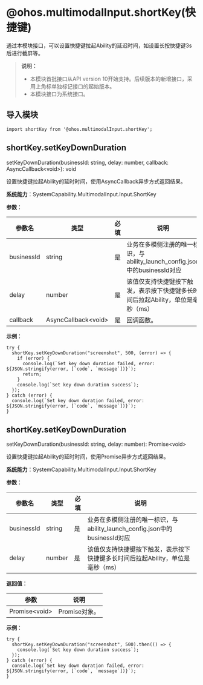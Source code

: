 #  @ohos.multimodalInput.shortKey(快捷键)

通过本模块接口，可以设置快捷键拉起Ability的延迟时间，如设置长按快捷键3s后进行截屏等。

> **说明：**
>
> - 本模块首批接口从API version 10开始支持。后续版本的新增接口，采用上角标单独标记接口的起始版本。
> - 本模块接口为系统接口。

##  导入模块

```
import shortKey from '@ohos.multimodalInput.shortKey';
```

##  shortKey.setKeyDownDuration

setKeyDownDuration(businessId: string, delay: number, callback: AsyncCallback&lt;void&gt;): void

设置快捷键拉起Ability的延时时间，使用AsyncCallback异步方式返回结果。

**系统能力**：SystemCapability.MultimodalInput.Input.ShortKey

**参数**：

| 参数名     | 类型                | 必填 | 说明                                                         |
| ---------- | ------------------- | ---- | ------------------------------------------------------------ |
| businessId | string              | 是   | 业务在多模侧注册的唯一标识，与ability_launch_config.json中的businessId对应 |
| delay      | number              | 是   | 该值仅支持快捷键按下触发，表示按下快捷键多长时间后拉起Ability，单位是毫秒（ms） |
| callback   | AsyncCallback&lt;void&gt; | 是   | 回调函数。                                                   |

**示例**：

```
try {
  shortKey.setKeyDownDuration("screenshot", 500, (error) => {
    if (error) {
      console.log(`Set key down duration failed, error: ${JSON.stringify(error, [`code`, `message`])}`);
      return;
    }
    console.log(`Set key down duration success`);
  });
} catch (error) {
  console.log(`Set key down duration failed, error: ${JSON.stringify(error, [`code`, `message`])}`);
}
```



## shortKey.setKeyDownDuration

setKeyDownDuration(businessId: string, delay: number): Promise&lt;void&gt;

设置快捷键拉起Ability的延时时间，使用Promise异步方式返回结果。

**系统能力**：SystemCapability.MultimodalInput.Input.ShortKey

**参数**：

| 参数名     | 类型   | 必填 | 说明                                                         |
| ---------- | ------ | ---- | ------------------------------------------------------------ |
| businessId | string | 是   | 业务在多模侧注册的唯一标识，与ability_launch_config.json中的businessId对应 |
| delay      | number | 是   | 该值仅支持快捷键按下触发，表示按下快捷键多长时间后拉起Ability，单位是毫秒（ms） |

**返回值**：

| 参数          | 说明          |
| ------------- | ------------- |
| Promise&lt;void&gt; | Promise对象。 |

**示例**：

```
try {
  shortKey.setKeyDownDuration("screenshot", 500).then(() => {
    console.log(`Set key down duration success`);
  });
} catch (error) {
  console.log(`Set key down duration failed, error: ${JSON.stringify(error, [`code`, `message`])}`);
}
```
